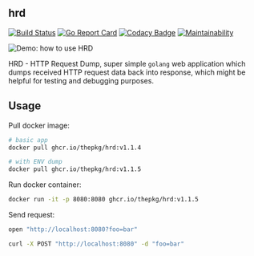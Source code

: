 hrd
-

[![Build Status](https://github.com/thepkg/hrd/actions/workflows/ci.yml/badge.svg)](https://github.com/thepkg/hrd/actions/workflows/ci.yml)
[![Go Report Card](https://goreportcard.com/badge/github.com/cn007b/hrd)](https://goreportcard.com/report/github.com/cn007b/hrd)
[![Codacy Badge](https://app.codacy.com/project/badge/Grade/a25d02fd43d34750911152b7a0d66ad6)](https://www.codacy.com/gh/cn007b/hrd/dashboard?utm_source=github.com&amp;utm_medium=referral&amp;utm_content=cn007b/hrd&amp;utm_campaign=Badge_Grade)
[![Maintainability](https://api.codeclimate.com/v1/badges/1d9d3d6acf37cde6e37e/maintainability)](https://codeclimate.com/github/cn007b/hrd/maintainability)

![Demo: how to use HRD](/static/i/demo.gif)

HRD - HTTP Request Dump, super simple `golang` web application
which dumps received HTTP request data back into response, which might be helpful for testing and debugging purposes.

## Usage

Pull docker image:
````sh
# basic app
docker pull ghcr.io/thepkg/hrd:v1.1.4

# with ENV dump
docker pull ghcr.io/thepkg/hrd:v1.1.5
````

Run docker container:
````sh
docker run -it -p 8080:8080 ghcr.io/thepkg/hrd:v1.1.5
````

Send request:
````sh
open "http://localhost:8080?foo=bar"

curl -X POST "http://localhost:8080" -d "foo=bar"
````

